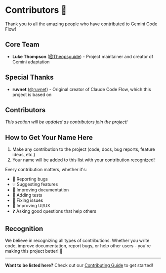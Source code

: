 # Contributors 🌟

Thank you to all the amazing people who have contributed to Gemini Code Flow!

## Core Team

- **Luke Thompson** ([@Theopsguide](https://github.com/Theopsguide)) - Project maintainer and creator of Gemini adaptation

## Special Thanks

- **ruvnet** ([@ruvnet](https://github.com/ruvnet)) - Original creator of Claude Code Flow, which this project is based on

## Contributors

*This section will be updated as contributors join the project!*

<!-- 
Contributors will be added here as they make contributions:

- **Your Name** ([@yourusername](https://github.com/yourusername)) - Brief description of contribution
-->

## How to Get Your Name Here

1. Make any contribution to the project (code, docs, bug reports, feature ideas, etc.)
2. Your name will be added to this list with your contribution recognized!

Every contribution matters, whether it's:
- 🐛 Reporting bugs
- 💡 Suggesting features  
- 📝 Improving documentation
- 🧪 Adding tests
- 🔧 Fixing issues
- 🎨 Improving UI/UX
- ❓ Asking good questions that help others

## Recognition

We believe in recognizing all types of contributions. Whether you write code, improve documentation, report bugs, or help other users - you're making this project better! 🚀

---

**Want to be listed here?** Check out our [Contributing Guide](CONTRIBUTING.md) to get started!